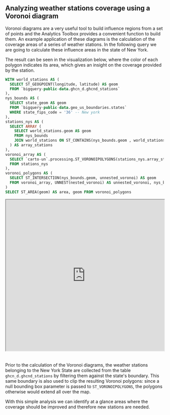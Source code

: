 ## Analyzing weather stations coverage using a Voronoi diagram

Voronoi diagrams are a very useful tool to build influence regions from a set of points and the Analytics Toolbox provides a convenient function to build them. An example application of these diagrams is the calculation of the coverage areas of a series of weather stations. In the following query we are going to calculate these influence areas in the state of New York. 

The result can be seen in the visualization below, where the color of each polygon indicates its area, which gives an insight on the coverage provided by the station.

```sql
WITH world_stations AS (
  SELECT ST_GEOGPOINT(longitude, latitude) AS geom
  FROM `bigquery-public-data.ghcn_d.ghcnd_stations`
),
nys_bounds AS (
  SELECT state_geom AS geom
  FROM `bigquery-public-data.geo_us_boundaries.states`
  WHERE state_fips_code = '36' -- New york
),
stations_nys AS (
  SELECT ARRAY (
    SELECT world_stations.geom AS geom
    FROM nys_bounds
    JOIN world_stations ON ST_CONTAINS(nys_bounds.geom , world_stations.geom)
  ) AS array_stations
),
voronoi_array AS (
  SELECT `carto-un`.processing.ST_VORONOIPOLYGONS(stations_nys.array_stations, null) AS nested_voronoi
  FROM stations_nys
),
voronoi_polygons AS (
  SELECT ST_INTERSECTION(nys_bounds.geom, unnested_voronoi) AS geom
  FROM voronoi_array, UNNEST(nested_voronoi) AS unnested_voronoi, nys_bounds
)
SELECT ST_AREA(geom) AS area, geom FROM voronoi_polygons 
```

<iframe height=480px width=100% style='margin-bottom:20px' src="https://team.carto.com/u/agraciano/builder/4eb6e9e6-9552-4bda-9a4e-dc375cc79829/layers#/" title="Weather stations coverage visualization by means of a Voronoi diagram."></iframe>


Prior to the calculation of the Voronoi diagrams, the weather stations belonging to the New York State are collected from the table `ghcn_d.ghcnd_stations` by filtering them against the state's boundary. This same boundary is also used to clip the resulting Voronoi polygons: since a null bounding box parameter is passed to `ST_VORONOIPOLYGONS`, the polygons otherwise would extend all over the map.

With this simple analysis we can identify at a glance areas where the coverage should be improved and therefore new stations are needed.




